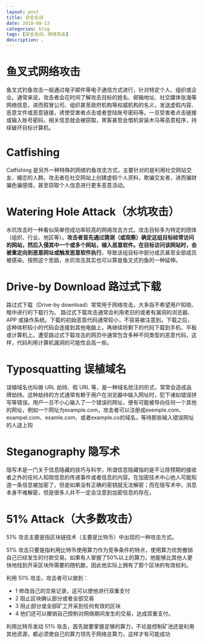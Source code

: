 ```yaml
---
layout: post
title: 安全名词
date: 2018-08-13
categories: blog
tags: [安全名词，网络攻击]
description: 。
---
```


# 鱼叉式网络攻击
鱼叉式钓鱼攻击一般通过电子邮件等电子通信方式进行，针对特定个人、组织或企业。通常来说，攻击者会花时间了解攻击目标的姓名、邮箱地址、社交媒体张海等网络信息，进而假冒公司、组织甚至政府机构等权威机构的名义，发送虚假内容、恶意文件或恶意链接，诱使受害者点击或者登陆账号密码等。一旦受害者点击链接或输入账号密码，相关信息就会被窃取，黑客甚至会借机安装木马等恶意程序，持续破坏目标计算机。

# Catfishing  
Catfishing 是另外一种特殊的网络钓鱼攻击方式，主要针对的是利用社交网站交友、婚恋的人群。攻击者在社交网站上创建虚假个人资料，欺骗交友者，进而骗财骗色骗感情，甚至窃取个人信息进行更多恶意活动。

# Watering Hole Attack（水坑攻击）
水坑攻击时一种看似简单但成功率较高的网络攻击方式。攻击目标多为特定的团体（组织、行业、地区等）。**攻击者首先通过猜测（或观察）确定这组目标经常访问的网站，然后入侵其中一个或多个网站，植入恶意软件。在目标访问该网站时，会被重定向到恶意网址或触发恶意软件执行**，导致该组目标中部分成员甚至全部成员被感染。按照这个思路，水坑攻击其实也可以算是鱼叉式钓鱼的一种延伸。

# Drive-by Download 路过式下载
路过式下载（Drive-by download）常常用于网络攻击。大多指不希望用户知晓、暗中进行的下载行为。
路过式下载攻击通常会利用老旧的或者有漏洞的浏览器、APP 或操作系统。下载的初始恶意代码通常较小，不容易被注意到。下载之后，这种体积较小的代码会连接到其他电脑上，再继续将剩下的代码下载到手机、平板或计算机上。遭受路过式下载攻击的网页中通常包含多种不同类型的恶意代码，这样，代码利用计算机漏洞的可能性会高一些。

# Typosquatting 误植域名
误植域名也叫做 URL 劫持、假 URL 等，是一种域名抢注的形式，常常会造成品牌劫持。这种劫持的方式通常有赖于用户在浏览器中输入网址时，犯下诸如错误拼写等错误。用户一旦不小心输入了一个错误的网址，便有可能被导向任何一个其他的网址，例如一个网址为example.com，攻击者可以注册成exemple.com、exampel.com、examle.com、或者example.co的域名，等待那些输入错误网址的人送上钩

# Steganography 隐写术
隐写术是一门关于信息隐藏的技巧与科学，所谓信息隐藏指的是不让除预期的接收者之外的任何人知晓信息的传递事件或者信息的内容。在加密技术中心他人可能知道一条信息被加密了，但是如果没有正确的密钥就无法解密；而在隐写术中，消息本身不难解密，但是很多人并不一定会注意到加密信息的存在。

# 51% Attack（大多数攻击）
51% 攻击主要是指区块链技术（主要是比特币）中出现的一种攻击方式。

51% 攻击只要是指利用比特币使用算力作为竞争条件的特点，使用算力优势撤销自己已经发生的付款交易。如果有人掌握了50%以上的算力，他能够比其他人更快地找到开采区块所需要的随机数，因此他实际上拥有了那个区块的有效权利。

利用 51% 攻击，攻击者可以做到：
* 1 修改自己的交易记录，这可以使他进行双重支付
* 2 阻止区块确认部分或者全部交易
* 3 阻止部分或全部矿工开采到任何有效的区块
* 4 他们还可以撤销自己控制对网络期间发生的交易，达成双重支付。

利用比特币发动 51% 攻击，首先就要掌握足够的算力，不论是控制矿池还是利用其他资源，都必须使自己的算力领先于网络总算力，这样才有可能成功

